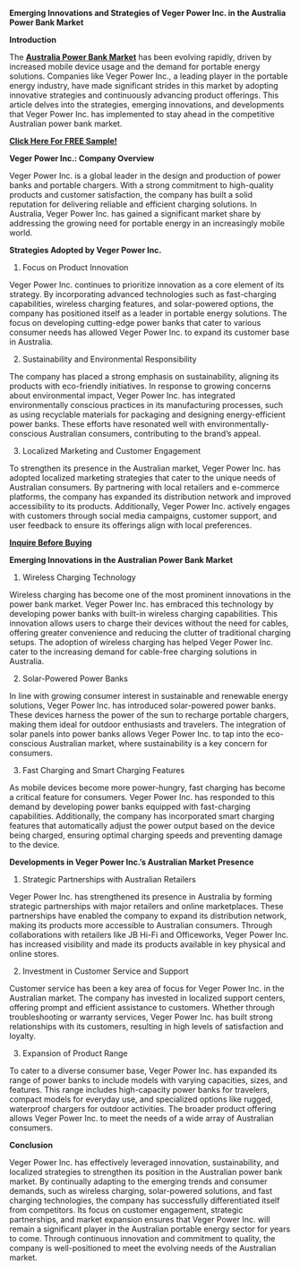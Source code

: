 **Emerging Innovations and Strategies of Veger Power Inc. in the Australia Power Bank Market**

**Introduction**

The **[Australia Power Bank Market](https://www.nextmsc.com/report/australia-power-bank-market)** has been evolving rapidly, driven by increased mobile device usage and the demand for portable energy solutions. Companies like Veger Power Inc., a leading player in the portable energy industry, have made significant strides in this market by adopting innovative strategies and continuously advancing product offerings. This article delves into the strategies, emerging innovations, and developments that Veger Power Inc. has implemented to stay ahead in the competitive Australian power bank market.

**[Click Here For FREE Sample!](https://www.nextmsc.com/australia-power-bank-market/request-sample)**

**Veger Power Inc.: Company Overview**

Veger Power Inc. is a global leader in the design and production of power banks and portable chargers. With a strong commitment to high-quality products and customer satisfaction, the company has built a solid reputation for delivering reliable and efficient charging solutions. In Australia, Veger Power Inc. has gained a significant market share by addressing the growing need for portable energy in an increasingly mobile world.

**Strategies Adopted by Veger Power Inc.**

  1. Focus on Product Innovation

Veger Power Inc. continues to prioritize innovation as a core element of its strategy. By incorporating advanced technologies such as fast-charging capabilities, wireless charging features, and solar-powered options, the company has positioned itself as a leader in portable energy solutions. The focus on developing cutting-edge power banks that cater to various consumer needs has allowed Veger Power Inc. to expand its customer base in Australia.
  
  2. Sustainability and Environmental Responsibility

The company has placed a strong emphasis on sustainability, aligning its products with eco-friendly initiatives. In response to growing concerns about environmental impact, Veger Power Inc. has integrated environmentally conscious practices in its manufacturing processes, such as using recyclable materials for packaging and designing energy-efficient power banks. These efforts have resonated well with environmentally-conscious Australian consumers, contributing to the brand’s appeal.
  
  3. Localized Marketing and Customer Engagement

To strengthen its presence in the Australian market, Veger Power Inc. has adopted localized marketing strategies that cater to the unique needs of Australian consumers. By partnering with local retailers and e-commerce platforms, the company has expanded its distribution network and improved accessibility to its products. Additionally, Veger Power Inc. actively engages with customers through social media campaigns, customer support, and user feedback to ensure its offerings align with local preferences.

**[Inquire Before Buying](https://www.nextmsc.com/australia-power-bank-market/inquire-before-buying)**

**Emerging Innovations in the Australian Power Bank Market**
  
  1. Wireless Charging Technology

Wireless charging has become one of the most prominent innovations in the power bank market. Veger Power Inc. has embraced this technology by developing power banks with built-in wireless charging capabilities. This innovation allows users to charge their devices without the need for cables, offering greater convenience and reducing the clutter of traditional charging setups. The adoption of wireless charging has helped Veger Power Inc. cater to the increasing demand for cable-free charging solutions in Australia.
  
  2. Solar-Powered Power Banks

In line with growing consumer interest in sustainable and renewable energy solutions, Veger Power Inc. has introduced solar-powered power banks. These devices harness the power of the sun to recharge portable chargers, making them ideal for outdoor enthusiasts and travelers. The integration of solar panels into power banks allows Veger Power Inc. to tap into the eco-conscious Australian market, where sustainability is a key concern for consumers.
  
  3. Fast Charging and Smart Charging Features

As mobile devices become more power-hungry, fast charging has become a critical feature for consumers. Veger Power Inc. has responded to this demand by developing power banks equipped with fast-charging capabilities. Additionally, the company has incorporated smart charging features that automatically adjust the power output based on the device being charged, ensuring optimal charging speeds and preventing damage to the device.

**Developments in Veger Power Inc.’s Australian Market Presence**
  
  1. Strategic Partnerships with Australian Retailers

Veger Power Inc. has strengthened its presence in Australia by forming strategic partnerships with major retailers and online marketplaces. These partnerships have enabled the company to expand its distribution network, making its products more accessible to Australian consumers. Through collaborations with retailers like JB Hi-Fi and Officeworks, Veger Power Inc. has increased visibility and made its products available in key physical and online stores.
  
  2. Investment in Customer Service and Support

Customer service has been a key area of focus for Veger Power Inc. in the Australian market. The company has invested in localized support centers, offering prompt and efficient assistance to customers. Whether through troubleshooting or warranty services, Veger Power Inc. has built strong relationships with its customers, resulting in high levels of satisfaction and loyalty.
  
  3. Expansion of Product Range

To cater to a diverse consumer base, Veger Power Inc. has expanded its range of power banks to include models with varying capacities, sizes, and features. This range includes high-capacity power banks for travelers, compact models for everyday use, and specialized options like rugged, waterproof chargers for outdoor activities. The broader product offering allows Veger Power Inc. to meet the needs of a wide array of Australian consumers.

**Conclusion**

Veger Power Inc. has effectively leveraged innovation, sustainability, and localized strategies to strengthen its position in the Australian power bank market. By continually adapting to the emerging trends and consumer demands, such as wireless charging, solar-powered solutions, and fast charging technologies, the company has successfully differentiated itself from competitors. Its focus on customer engagement, strategic partnerships, and market expansion ensures that Veger Power Inc. will remain a significant player in the Australian portable energy sector for years to come. Through continuous innovation and commitment to quality, the company is well-positioned to meet the evolving needs of the Australian market.
